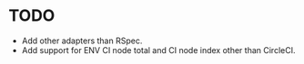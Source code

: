 # TODO

* Add other adapters than RSpec.
* Add support for ENV CI node total and CI node index other than CircleCI.


